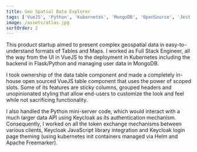 ```yaml
---
title: Geo Spatial Data Explorer
tags: ['VueJS', 'Python', 'Kubernetes', 'MongoDB', 'OpenSource', 'Jest', 'Tox']
image: /assets/atlas.jpg
sortOrder: 2
---
```


This product startup aimed to present complex geospatial data in easy-to-understand formats of Tables and Maps. I worked as Full Stack Engineer, all the way from the UI in VueJS to the deployment in Kubernetes including the backend in Flask/Python and managing user data in MongoDB. 

I took ownership of the data table component and made a completely in-house open sourced VueJS table component that uses the power of scoped slots. Some of its features are sticky columns, grouped headers and unopinionated styling that allow end-users to customize the look and feel while not sacrificing functionality.

I also handled the Python mini-server code, which would interact with a much larger data API using Keycloak as its authentication mechanism. Consequently, I worked on all the token exchange mechanisms between various clients, Keycloak JavaScript library integration and Keycloak login page theming (using kubernetes init containers managed via Helm and Apache Freemarker). 